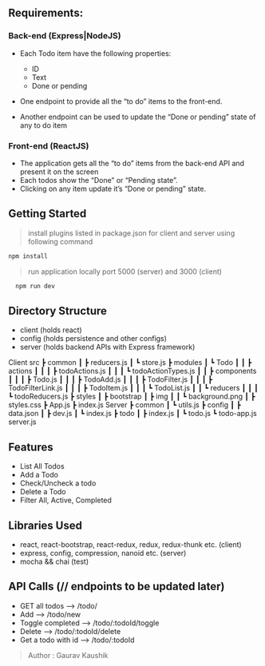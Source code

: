 
## Requirements:
### Back-end (Express|NodeJS)
  - Each Todo item have the following properties:
    - ID
    - Text
    - Done or pending

  - One endpoint to provide all the “to do” items to the front-end.
  - Another endpoint can be used to update the “Done or pending” state of any to do item

### Front-end (ReactJS)
  - The application gets all the “to do” items from the back-end API and present it on the screen
  - Each todos show the “Done” or “Pending state”.
  - Clicking on any item update it’s “Done or pending” state.

## Getting Started
>install plugins listed in package.json for client and server using following command
  ```sh
  npm install
  ```
  >run application locally port 5000 (server) and 3000 (client)
```sh
  npm run dev 
  ```

## Directory Structure
 - client (holds react)
 - config (holds persistence and other configs)
 - server (holds backend APIs with Express framework)

Client
src
 ┣ common
 ┃ ┣ reducers.js
 ┃ ┗ store.js
 ┣ modules
 ┃ ┗ Todo
 ┃ ┃ ┣ actions
 ┃ ┃ ┃ ┣ todoActions.js
 ┃ ┃ ┃ ┗ todoActionTypes.js
 ┃ ┃ ┣ components
 ┃ ┃ ┃ ┣ Todo.js
 ┃ ┃ ┃ ┣ TodoAdd.js
 ┃ ┃ ┃ ┣ TodoFilter.js
 ┃ ┃ ┃ ┣ TodoFilterLink.js
 ┃ ┃ ┃ ┣ TodoItem.js
 ┃ ┃ ┃ ┗ TodoList.js
 ┃ ┃ ┗ reducers
 ┃ ┃ ┃ ┗ todoReducers.js
 ┣ styles
 ┃ ┣ bootstrap
 ┃ ┣ img
 ┃ ┃ ┗ background.png
 ┃ ┣ styles.css
 ┣ App.js
 ┣ index.js
Server
 ┣ common
 ┃ ┗ utils.js
 ┣ config
 ┃ ┣ data.json
 ┃ ┣ dev.js
 ┃ ┗ index.js
 ┣ todo
 ┃ ┣ index.js
 ┃ ┗ todo.js
 ┗ todo-app.js
server.js

## Features
 - List All Todos
 - Add a Todo
 - Check/Uncheck a todo
 - Delete a Todo
 - Filter All, Active, Completed
## Libraries Used
 - react, react-bootstrap, react-redux, redux, redux-thunk etc. (client)
 - express, config, compression, nanoid etc. (server)
 - mocha && chai (test)

## API Calls (// endpoints to be updated later)
 - GET all todos --> /todo/
 - Add --> /todo/new
 - Toggle completed --> /todo/:todoId/toggle
 - Delete --> /todo/:todoId/delete
 - Get a todo with id --> /todo/:todoId

>Author : Gaurav Kaushik